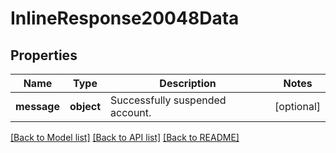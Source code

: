 # InlineResponse20048Data

## Properties
Name | Type | Description | Notes
------------ | ------------- | ------------- | -------------
**message** | **object** | Successfully suspended account. | [optional] 

[[Back to Model list]](../README.md#documentation-for-models) [[Back to API list]](../README.md#documentation-for-api-endpoints) [[Back to README]](../README.md)

